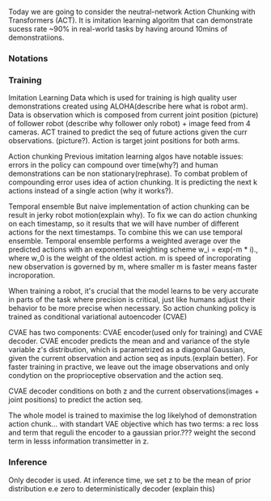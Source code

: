 Today we are going to consider the neutral-network Action Chunking with Transformers (ACT). It is imitation learning algoritm that can demonstrate sucess rate  ~90%  in real-world tasks by having around 10mins of demonstratiions.       
### Notations

### Training

Imitation Learning
Data which is used for training is high quality user demonstrations created using ALOHA(describe here what is robot arm). Data is observation which is composed from current joint position (picture) of follower robot (describe why follower only robot) + image feed from 4 cameras. ACT trained to predict the seq of future actions given the curr observations. (picture?). Action is target joint positions for both arms. 

Action chunking 
Previous imitation learning algos have notable issues: errors in the policy can compound over time(why?) and human demonstrations can be non stationary(rephrase).
To combat problem of compounding error uses idea of action chunking. It is predicting the next k actions instead of a single action (why it works?).

Temporal ensemble
But naive implementation of action chunking can be result in jerky robot motion(explain why). To fix we can do action chunking on each timestamp, so it results that we will have number of different actions for the next timestamps. To combine this we can use temporal ensemble. Temporal ensemble  performs a weighted average over the predicted actions with an exponential weighting scheme w_i = exp(-m * i)., where w_0 is the weight of the oldest action.  m is speed of incroporating new observation is governed by m, where smaller m is faster means faster incroporation. 

When training a robot, it's crucial that the model learns to be very accurate in parts of the task where precision is critical, just like humans adjust their behavior to be more precise when necessary.
So action chunking policy is trained as conditional variational autoencoder (CVAE)

CVAE has two components: CVAE encoder(used only for training) and CVAE decoder. CVAE encoder predicts the mean and and variance of the style variable z's distribution, which is parametrized as a diagonal Gaussian, given the current observation and action seq as inputs.(explain better). For faster training in practive, we leave out the image observations and only condytion on the proprioceptive observation and the action seq. 

CVAE decoder conditions on both z and the current observations(images + joint positions) to predict the action seq. 

The whole model is trained to maximise the log likelyhod of demonstration action chunk... with standart VAE objective which has two terms: a rec loss and term that reguli the encoder to a gaussian prior.??? weight the second term in lesss information transimetter in z.
  

### Inference

Only decoder is used.
At inference time, we set z to be the mean of prior distribution e.e zero to deterministically decoder (explain this)
